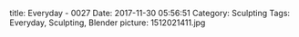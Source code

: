 title: Everyday - 0027
Date: 2017-11-30 05:56:51
Category: Sculpting
Tags: Everyday, Sculpting, Blender
picture: 1512021411.jpg
